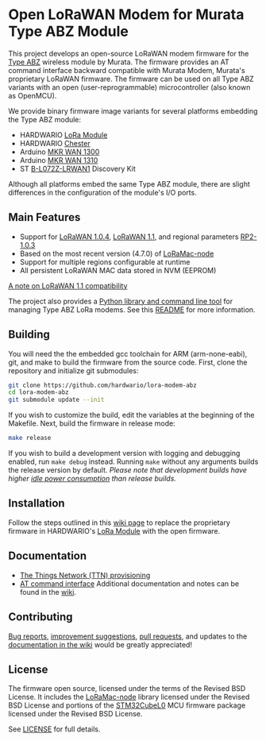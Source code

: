 # Open LoRaWAN Modem for Murata Type ABZ Module

This project develops an open-source LoRaWAN modem firmware for the [Type ABZ](https://github.com/hardwario/lora-modem-abz/wiki/Type-ABZ-Modules) wireless module by Murata. The firmware provides an AT command interface backward compatible with Murata Modem, Murata's proprietary LoRaWAN firmware. The firmware can be used on all Type ABZ variants with an open (user-reprogrammable) microcontroller (also known as OpenMCU).

We provide binary firmware image variants for several platforms embedding the Type ABZ module:
  * HARDWARIO [LoRa Module](https://shop.hardwario.com/lora-module/)
  * HARDWARIO [Chester](https://www.hardwario.com/chester/)
  * Arduino [MKR WAN 1300](https://store-usa.arduino.cc/products/arduino-mkr-wan-1300-lora-connectivity)
  * Arduino [MKR WAN 1310](https://store.arduino.cc/products/arduino-mkr-wan-1310)
  * ST [B-L072Z-LRWAN1](https://www.st.com/en/evaluation-tools/b-l072z-lrwan1.html) Discovery Kit

Although all platforms embed the same Type ABZ module, there are slight differences in the configuration of the module's I/O ports.

## Main Features

* Support for [LoRaWAN 1.0.4](https://resources.lora-alliance.org/technical-specifications/ts001-1-0-4-lorawan-l2-1-0-4-specification), [LoRaWAN 1.1](https://resources.lora-alliance.org/technical-specifications/lorawan-specification-v1-1), and regional parameters [RP2-1.0.3](https://resources.lora-alliance.org/technical-specifications/rp2-1-0-3-lorawan-regional-parameters)
* Based on the most recent version (4.7.0) of [LoRaMac-node](https://github.com/Lora-net/LoRaMac-node)
* Support for multiple regions configurable at runtime
* All persistent LoRaWAN MAC data stored in NVM (EEPROM)

[A note on LoRaWAN 1.1 compatibility](https://github.com/hardwario/lora-modem-abz/wiki/LoRaWAN-1.1-Compatibility)

The project also provides a [Python library and command line tool](./python) for managing Type ABZ LoRa modems. See this [README](./python/README.md) for more information.

## Building

You will need the the embedded gcc toolchain for ARM (arm-none-eabi), git, and make to build the firmware from the source code. First, clone the repository and initialize git submodules:
```sh
git clone https://github.com/hardwario/lora-modem-abz
cd lora-modem-abz
git submodule update --init
```
If you wish to customize the build, edit the variables at the beginning of the Makefile. Next, build the firmware in release mode:
```sh
make release
```
If you wish to build a development version with logging and debugging enabled, run `make debug` instead. Running `make` without any arguments builds the release version by default. *Please note that development builds have higher [idle power consumption](https://github.com/hardwario/lora-modem-abz/wiki/Power-Consumption) than release builds.*

## Installation
Follow the steps outlined in this [wiki page](https://github.com/hardwario/lora-modem-abz/wiki/LoRa-Module-Firmware-Replacement) to replace the proprietary firmware in HARDWARIO's [LoRa Module](https://shop.hardwario.com/lora-module/) with the open firmware.

## Documentation
* [The Things Network (TTN) provisioning](https://github.com/hardwario/lora-modem-abz/wiki/TTN-Provisioning)
* [AT command interface](https://github.com/hardwario/lora-modem-abz/wiki/AT-Command-Interface)
Additional documentation and notes can be found in the [wiki](https://github.com/hardwario/lora-modem-abz/wiki).

## Contributing

[Bug reports](https://github.com/hardwario/lora-modem-abz/issues), [improvement suggestions](https://github.com/hardwario/lora-modem-abz/issues), [pull requests](https://github.com/hardwario/lora-modem-abz/pulls), and updates to the [documentation in the wiki](https://github.com/hardwario/lora-modem-abz/wiki) would be greatly appreciated!

## License

The firmware open source, licensed under the terms of the Revised BSD License. It includes the [LoRaMac-node](https://github.com/Lora-net/LoRaMac-node) library licensed under the Revised BSD License and portions of the [STM32CubeL0](https://github.com/STMicroelectronics/STM32CubeL0) MCU firmware package licensed under the Revised BSD License.

See [LICENSE](LICENSE) for full details.
